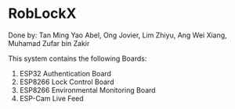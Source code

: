 # RobLockX
Done by: Tan Ming Yao Abel, Ong Jovier, Lim Zhiyu, Ang Wei Xiang, Muhamad Zufar bin Zakir

This system contains the following Boards:
1. ESP32 Authentication Board
2. ESP8266 Lock Control Board
3. ESP8266 Environmental Monitoring Board
4. ESP-Cam Live Feed
